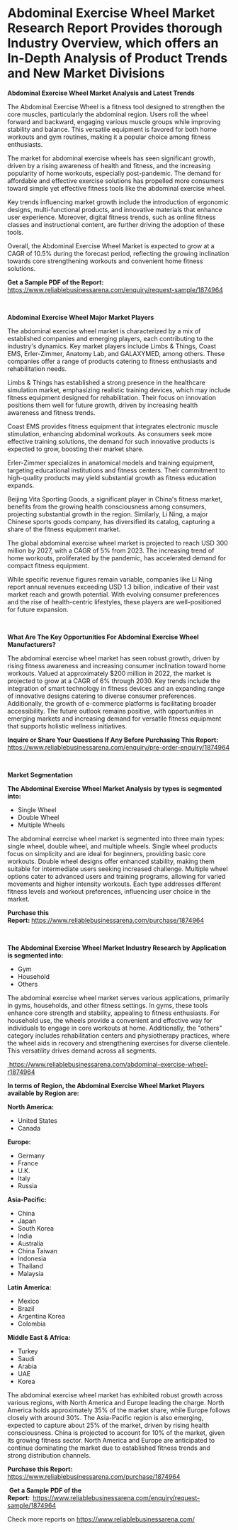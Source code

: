 <p><h1>Abdominal Exercise Wheel Market Research Report Provides thorough Industry Overview, which offers an In-Depth Analysis of Product Trends and New Market Divisions</h1></p><p><strong>Abdominal Exercise Wheel Market Analysis and Latest Trends</strong></p>
<p><p>The Abdominal Exercise Wheel is a fitness tool designed to strengthen the core muscles, particularly the abdominal region. Users roll the wheel forward and backward, engaging various muscle groups while improving stability and balance. This versatile equipment is favored for both home workouts and gym routines, making it a popular choice among fitness enthusiasts.</p><p>The market for abdominal exercise wheels has seen significant growth, driven by a rising awareness of health and fitness, and the increasing popularity of home workouts, especially post-pandemic. The demand for affordable and effective exercise solutions has propelled more consumers toward simple yet effective fitness tools like the abdominal exercise wheel. </p><p>Key trends influencing market growth include the introduction of ergonomic designs, multi-functional products, and innovative materials that enhance user experience. Moreover, digital fitness trends, such as online fitness classes and instructional content, are further driving the adoption of these tools. </p><p>Overall, the Abdominal Exercise Wheel Market is expected to grow at a CAGR of 10.5% during the forecast period, reflecting the growing inclination towards core strengthening workouts and convenient home fitness solutions.</p></p>
<p><strong>Get a Sample PDF of the Report:&nbsp;</strong> <a href="https://www.reliablebusinessarena.com/enquiry/request-sample/1874964?utm_campaign=1892&utm_medium=2&utm_source=Github&utm_content=ia&utm_term=09022025&utm_id=abdominal-exercise-wheel">https://www.reliablebusinessarena.com/enquiry/request-sample/1874964</a></p>
<p>&nbsp;</p>
<p><strong>Abdominal Exercise Wheel Major Market Players</strong></p>
<p><p>The abdominal exercise wheel market is characterized by a mix of established companies and emerging players, each contributing to the industry's dynamics. Key market players include Limbs & Things, Coast EMS, Erler-Zimmer, Anatomy Lab, and GALAXYMED, among others. These companies offer a range of products catering to fitness enthusiasts and rehabilitation needs.</p><p>Limbs & Things has established a strong presence in the healthcare simulation market, emphasizing realistic training devices, which may include fitness equipment designed for rehabilitation. Their focus on innovation positions them well for future growth, driven by increasing health awareness and fitness trends.</p><p>Coast EMS provides fitness equipment that integrates electronic muscle stimulation, enhancing abdominal workouts. As consumers seek more effective training solutions, the demand for such innovative products is expected to grow, boosting their market share.</p><p>Erler-Zimmer specializes in anatomical models and training equipment, targeting educational institutions and fitness centers. Their commitment to high-quality products may yield substantial growth as fitness education expands.</p><p>Beijing Vita Sporting Goods, a significant player in China's fitness market, benefits from the growing health consciousness among consumers, projecting substantial growth in the region. Similarly, Li Ning, a major Chinese sports goods company, has diversified its catalog, capturing a share of the fitness equipment market.</p><p>The global abdominal exercise wheel market is projected to reach USD 300 million by 2027, with a CAGR of 5% from 2023. The increasing trend of home workouts, proliferated by the pandemic, has accelerated demand for compact fitness equipment.</p><p>While specific revenue figures remain variable, companies like Li Ning report annual revenues exceeding USD 1.3 billion, indicative of their vast market reach and growth potential. With evolving consumer preferences and the rise of health-centric lifestyles, these players are well-positioned for future expansion.</p></p>
<p>&nbsp;</p>
<p><strong>What Are The Key Opportunities For Abdominal Exercise Wheel Manufacturers?</strong></p>
<p><p>The abdominal exercise wheel market has seen robust growth, driven by rising fitness awareness and increasing consumer inclination toward home workouts. Valued at approximately $200 million in 2022, the market is projected to grow at a CAGR of 6% through 2030. Key trends include the integration of smart technology in fitness devices and an expanding range of innovative designs catering to diverse consumer preferences. Additionally, the growth of e-commerce platforms is facilitating broader accessibility. The future outlook remains positive, with opportunities in emerging markets and increasing demand for versatile fitness equipment that supports holistic wellness initiatives.</p></p>
<p><strong>Inquire or Share Your Questions If Any Before Purchasing This Report:</strong> <a href="https://www.reliablebusinessarena.com/enquiry/pre-order-enquiry/1874964?utm_campaign=1892&utm_medium=2&utm_source=Github&utm_content=ia&utm_term=09022025&utm_id=abdominal-exercise-wheel">https://www.reliablebusinessarena.com/enquiry/pre-order-enquiry/1874964</a></p>
<p>&nbsp;</p>
<p><strong>Market Segmentation</strong></p>
<p><strong>The Abdominal Exercise Wheel Market Analysis by types is segmented into:</strong></p>
<p><ul><li>Single Wheel</li><li>Double Wheel</li><li>Multiple Wheels</li></ul></p>
<p><p>The abdominal exercise wheel market is segmented into three main types: single wheel, double wheel, and multiple wheels. Single wheel products focus on simplicity and are ideal for beginners, providing basic core workouts. Double wheel designs offer enhanced stability, making them suitable for intermediate users seeking increased challenge. Multiple wheel options cater to advanced users and training programs, allowing for varied movements and higher intensity workouts. Each type addresses different fitness levels and workout preferences, influencing user choice in the market.</p></p>
<p><strong>Purchase this Report:&nbsp;</strong><a href="https://www.reliablebusinessarena.com/purchase/1874964?utm_campaign=1892&utm_medium=2&utm_source=Github&utm_content=ia&utm_term=09022025&utm_id=abdominal-exercise-wheel">https://www.reliablebusinessarena.com/purchase/1874964</a></p>
<p>&nbsp;</p>
<p><strong>The Abdominal Exercise Wheel Market Industry Research by Application is segmented into:</strong></p>
<p><ul><li>Gym</li><li>Household</li><li>Others</li></ul></p>
<p><p>The abdominal exercise wheel market serves various applications, primarily in gyms, households, and other fitness settings. In gyms, these tools enhance core strength and stability, appealing to fitness enthusiasts. For household use, the wheels provide a convenient and effective way for individuals to engage in core workouts at home. Additionally, the "others" category includes rehabilitation centers and physiotherapy practices, where the wheel aids in recovery and strengthening exercises for diverse clientele. This versatility drives demand across all segments.</p></p>
<p><a href="https://www.reliablebusinessarena.com/abdominal-exercise-wheel-r1874964?utm_campaign=1892&utm_medium=2&utm_source=Github&utm_content=ia&utm_term=09022025&utm_id=abdominal-exercise-wheel">&nbsp;https://www.reliablebusinessarena.com/abdominal-exercise-wheel-r1874964</a></p>
<p><strong>In terms of Region, the Abdominal Exercise Wheel Market Players available by Region are:</strong></p>
<p>
    <p> <strong> North America: </strong>
        <ul>
            <li>United States</li>
            <li>Canada</li>
        </ul>
        </p> 
    <p> <strong> Europe: </strong>
        <ul>
            <li>Germany</li>
            <li>France</li>
            <li>U.K.</li>
            <li>Italy</li>
            <li>Russia</li>
        </ul>
        </p> 
    <p> <strong> Asia-Pacific: </strong>
        <ul>
            <li>China</li>
            <li>Japan</li>
            <li>South Korea</li>
            <li>India</li>
            <li>Australia</li>
            <li>China Taiwan</li>
            <li>Indonesia</li>
            <li>Thailand</li>
            <li>Malaysia</li>
        </ul>
        </p> 
    <p> <strong> Latin America: </strong>
        <ul>
            <li>Mexico</li>
            <li>Brazil</li>
            <li>Argentina Korea</li>
            <li>Colombia</li>
        </ul>
        </p> 
    <p> <strong> Middle East & Africa: </strong>
        <ul>
            <li>Turkey</li>
            <li>Saudi</li>
            <li>Arabia</li>
            <li>UAE</li>
            <li>Korea</li>
        </ul>
    </p>
    </p>
<p><p>The abdominal exercise wheel market has exhibited robust growth across various regions, with North America and Europe leading the charge. North America holds approximately 35% of the market share, while Europe follows closely with around 30%. The Asia-Pacific region is also emerging, expected to capture about 25% of the market, driven by rising health consciousness. China is projected to account for 10% of the market, given its growing fitness sector. North America and Europe are anticipated to continue dominating the market due to established fitness trends and strong distribution channels.</p></p>
<p><strong>Purchase this Report: </strong><a href="https://www.reliablebusinessarena.com/purchase/1874964?utm_campaign=1892&utm_medium=2&utm_source=Github&utm_content=ia&utm_term=09022025&utm_id=abdominal-exercise-wheel">https://www.reliablebusinessarena.com/purchase/1874964</a></p>
<p>&nbsp;<strong>Get a Sample PDF of the Report:&nbsp;&nbsp;</strong><a href="https://www.reliablebusinessarena.com/enquiry/request-sample/1874964?utm_campaign=1892&utm_medium=2&utm_source=Github&utm_content=ia&utm_term=09022025&utm_id=abdominal-exercise-wheel">https://www.reliablebusinessarena.com/enquiry/request-sample/1874964</a></p>
<p><strong></strong></p>
<p>Check more reports on <a href="https://www.reliablebusinessarena.com/?utm_campaign=1892&utm_medium=2&utm_source=Github&utm_content=ia&utm_term=09022025&utm_id=abdominal-exercise-wheel">https://www.reliablebusinessarena.com/</a></p>